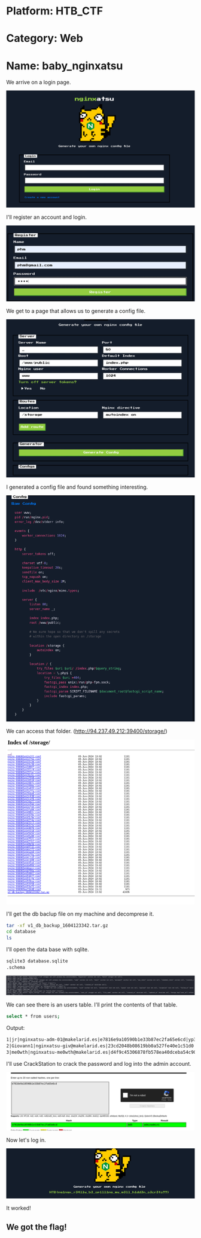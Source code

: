 # Platform: HTB_CTF
# Category: Web
# Name: baby_nginxatsu

We arrive on a login page.

![login](img1.png)

I'll register an account and login.

![regi](img2.png)

We get to a page that allows us to generate a config file.

![gen](img3.png)

I generated a config file and found something interesting.

![genR](img4.png)

We can access that folder. (http://94.237.49.212:39400/storage/)

![storage](img5.png)

I'll get the db baclup file on my machine and decomprese it.

```bash
tar -xf v1_db_backup_1604123342.tar.gz
cd database
ls
```

I'll open the data base with sqlite.

```bash
sqlite3 database.sqlite 
.schema
```

![db](img6.png)

We can see there is an users table. I'll print the contents of that table.

```bash
select * from users;
```

Output:

```markdown
1|jr|nginxatsu-adm-01@makelarid.es|e7816e9a10590b1e33b87ec2fa65e6cd|yp30VzYpWYuSEFFt6yh6WXq1EMfGF6k6vjGfVhtPMaHOPL012BqWf41slzp4hr1MteKw||2024-06-05 13:02:35|2024-06-05 13:02:35
2|Giovann1|nginxatsu-giv@makelarid.es|23cd2048b08619bb0a527fe40e1c51d0|0xrMPca3nYXFVuoN95PZKGogMGfj8TEsBSg6bkY6By9OzKnYbrjPgA2c9OBb6ewGKqbD||2024-06-05 13:02:35|2024-06-05 13:02:35
3|me0wth|nginxatsu-me0wth@makelarid.es|d4f9c45306878fb578ea40dceba54c90|NVhefQB6zJA3HmcWvMHdeFvPNsmV4aLbBb9a2Sp756ugvx0thtL4bKwiuPNz4dJik7AF||2024-06-05 13:02:35|2024-06-05 13:02:35
```

I'll use CrackStation to crack the password and log into the admin account.

![password](img7.png)

Now let's log in.

![flag](img8.png)

It worked!

## We got the flag!